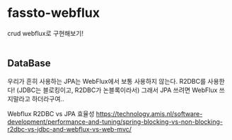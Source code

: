 # fassto-webflux
crud webflux로 구현해보기!
<br/></br>


## DataBase
우리가 흔히 사용하는 JPA는 WebFlux에서 보통 사용하지 않는다. R2DBC를 사용한다! (JDBC는 블로킹이고, R2DBC가 논블록이라서) 그래서 JPA 쓰려면 WebFlux 쓰지말라고 하더라구여..<br/>

Webflux R2DBC vs JPA 효율성  https://technology.amis.nl/software-development/performance-and-tuning/spring-blocking-vs-non-blocking-r2dbc-vs-jdbc-and-webflux-vs-web-mvc/



